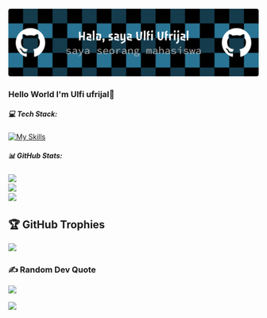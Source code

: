 
![Ulfi Ufrijal](<github-header-banner (1).png>)

### Hello World  I'm Ulfi ufrijal👋



##### 💻 Tech Stack:
[![My Skills](https://skillicons.dev/icons?i=js,html,css,wasm)](https://skillicons.dev)


##### 📊 GitHub Stats:
![](https://github-readme-stats.vercel.app/api?username=ulfiufrijal-stack&theme=react&hide_border=false&include_all_commits=false&count_private=false)<br/>
![](https://nirzak-streak-stats.vercel.app/?user=ulfiufrijal-stack&theme=react&hide_border=false)<br/>
![](https://github-readme-stats.vercel.app/api/top-langs/?username=ulfiufrijal-stack&theme=react&hide_border=false&include_all_commits=false&count_private=false&layout=compact)

## 🏆 GitHub Trophies
![](https://github-profile-trophy.vercel.app/?username=ulfiufrijal-stack&theme=algolia&no-frame=false&no-bg=false&margin-w=4)

### ✍ Random Dev Quote
![](https://quotes-github-readme.vercel.app/api?type=horizontal&theme=radical)


[![](https://visitcount.itsvg.in/api?id=ulfiufrijal-stack&icon=3&color=0)](https://visitcount.itsvg.in)
